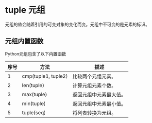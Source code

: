 
# tuple 元组


元组的值会随着引用的可变对象的变化而变。元组中不可变的是元素的标识。



## 元组内置函数

Python元组包含了以下内置函数

| 序号 | 方法                | 描述                   |
| ---- | ------------------- | ---------------------- |
| 1    | cmp(tuple1, tuple2) | 比较两个元组元素。     |
| 2    | len(tuple)          | 计算元组元素个数。     |
| 3    | max(tuple)          | 返回元组中元素最大值。 |
| 4    | min(tuple)          | 返回元组中元素最小值。 |
| 5    | tuple(seq)          | 将列表转换为元组。     |


